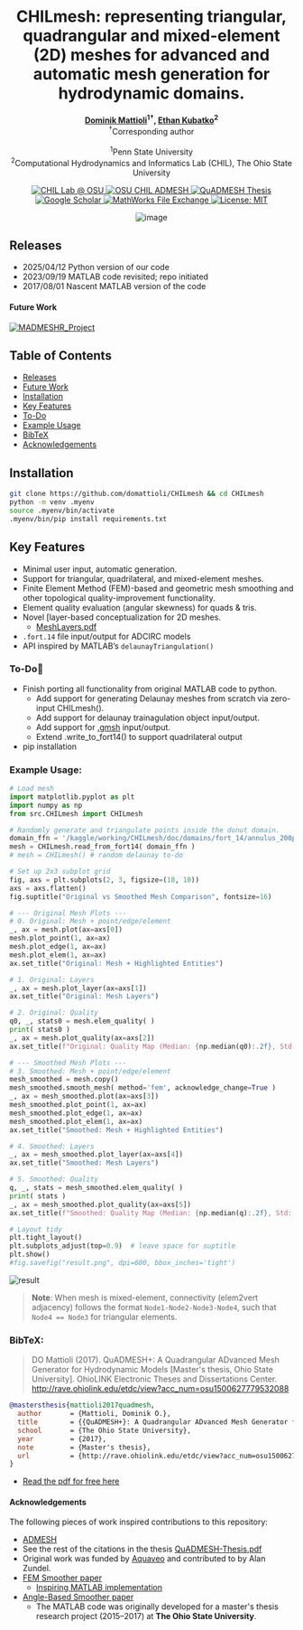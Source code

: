 <h1 align="center">
  CHILmesh: representing triangular, quadrangular and mixed-element (2D) meshes for advanced and automatic mesh generation for hydrodynamic domains.
</h1>

<p align="center">
  <strong><a href="https://scholar.google.com/citations?user=IBFSkOcAAAAJ&hl=en">Dominik Mattioli</a><sup>1†</sup>, <a href="https://scholar.google.com/citations?user=mYPzjIwAAAAJ&hl=en">Ethan Kubatko</a><sup>2</sup></strong><br>
  <sup>†</sup>Corresponding author<br><br>
  <sup>1</sup>Penn State University<br>
  <sup>2</sup>Computational Hydrodynamics and Informatics Lab (CHIL), The Ohio State University
</p>


<p align="center">
  <a href="https://ceg.osu.edu/computational-hydrodynamics-and-informatics-laboratory">
    <img src="https://img.shields.io/badge/CHIL%20Lab%20@%20OSU-a7b1b7?logo=academia&logoColor=ba0c2f&labelColor=ba0c2f" alt="CHIL Lab @ OSU">
  </a>
  <a href="https://ceg.osu.edu/computational-hydrodynamics-and-informatics-laboratory">
    <img src="https://img.shields.io/badge/OSU_CHIL-ADMESH-66bb33?logo=github&logoColor=ba0c2f&labelColor=ffffff" alt="OSU CHIL ADMESH">
  </a>
  <a href="https://github.com/user-attachments/files/19724263/QuADMESH-Thesis.pdf">
    <img src="https://img.shields.io/badge/Thesis-QuADMESH-ba0c2f?style=flat-square&logo=book&logoColor=white&labelColor=cfd4d8" alt="QuADMESH Thesis">
  </a>
  <a href="https://scholar.google.com/citations?view_op=view_citation&hl=en&user=IBFSkOcAAAAJ&citation_for_view=IBFSkOcAAAAJ:u5HHmVD_uO8C">
    <img src="https://img.shields.io/badge/Scholar-Profile-4285F4?logo=google-scholar&logoColor=white" alt="Google Scholar">
  </a>
  <a href="https://www.mathworks.com/matlabcentral/fileexchange/135632-chilmesh">
    <img src="https://www.mathworks.com/matlabcentral/images/matlab-file-exchange.svg" alt="MathWorks File Exchange">
  </a>
  <a href="https://github.com/domattioli/CHILmesh/blob/d63b7d221842cbb00bdb057b201519ac5e49febc/LICENSE">
    <img src="https://img.shields.io/badge/License-MIT-blue.svg?style=flat-square" alt="License: MIT">
  </a>
</p>
<p align="center">
  <img src="https://github.com/user-attachments/assets/0c344383-cde0-454f-810f-5407092a7be2" alt="image">
</p>


## Releases
- 2025/04/12 Python version of our code
- 2023/09/19 MATLAB code revisited; repo initiated
- 2017/08/01 Nascent MATLAB version of the code
#### Future Work
[![MADMESHR_Project](https://img.shields.io/badge/GitHub-MeADMESHR-121013?logo=github&logoColor=white&labelColor=gray)](https://github.com/domattioli/MADMESHR)


## Table of Contents
- [Releases](#releases)
- [Future Work](#future-work)
- [Installation](#installation)
- [Key Features](#key-features)
- [To-Do](#to-do)
- [Example Usage](#example-usage)
- [BibTeX](#bibtex)
- [Acknowledgements](#acknowledgements)


## Installation
```bash
git clone https://github.com/domattioli/CHILmesh && cd CHILmesh
python -m venv .myenv
source .myenv/bin/activate
.myenv/bin/pip install requirements.txt
```


## Key Features
- Minimal user input, automatic generation.
- Support for triangular, quadrilateral, and mixed-element meshes.
- Finite Element Method (FEM)-based and geometric mesh smoothing and other topological quality-improvement functionality.
- Element quality evaluation (angular skewness) for quads & tris.
- Novel [layer-based conceptualization for 2D meshes.
  - [MeshLayers.pdf](https://github.com/user-attachments/files/19724245/MeshLayers.pdf)
- `.fort.14` file input/output for ADCIRC models
- API inspired by MATLAB’s `delaunayTriangulation()`

### To-Do📌
- Finish porting all functionality from original MATLAB code to python.
  - Add support for generating Delaunay meshes from scratch via zero-input CHILmesh().
  - Add support for delaunay trainagulation object input/output.
  - Add support for [.gmsh](https://gmsh.info/doc/texinfo/gmsh.html) input/output.
  - Extend .write_to_fort14() to support quadrilateral output
- pip installation

### Example Usage:
```python
# Load mesh
import matplotlib.pyplot as plt
import numpy as np
from src.CHILmesh import CHILmesh

# Randomly generate and triangulate points inside the donut domain.
domain_ffn = '/kaggle/working/CHILmesh/doc/domains/fort_14/annulus_200pts.fort.14'
mesh = CHILmesh.read_from_fort14( domain_ffn )
# mesh = CHILmesh() # random delaunay to-do

# Set up 2x3 subplot grid
fig, axs = plt.subplots(2, 3, figsize=(18, 10))
axs = axs.flatten()
fig.suptitle("Original vs Smoothed Mesh Comparison", fontsize=16)

# --- Original Mesh Plots ---
# 0. Original: Mesh + point/edge/element
_, ax = mesh.plot(ax=axs[0])
mesh.plot_point(1, ax=ax)
mesh.plot_edge(1, ax=ax)
mesh.plot_elem(1, ax=ax)
ax.set_title("Original: Mesh + Highlighted Entities")

# 1. Original: Layers
_, ax = mesh.plot_layer(ax=axs[1])
ax.set_title("Original: Mesh Layers")

# 2. Original: Quality
q0, _, stats0 = mesh.elem_quality( )
print( stats0 )
_, ax = mesh.plot_quality(ax=axs[2])
ax.set_title(f"Original: Quality Map (Median: {np.median(q0):.2f}, Std: {np.std(q0):.2f})")

# --- Smoothed Mesh Plots ---
# 3. Smoothed: Mesh + point/edge/element
mesh_smoothed = mesh.copy()
mesh_smoothed.smooth_mesh( method='fem', acknowledge_change=True )
_, ax = mesh_smoothed.plot(ax=axs[3])
mesh_smoothed.plot_point(1, ax=ax)
mesh_smoothed.plot_edge(1, ax=ax)
mesh_smoothed.plot_elem(1, ax=ax)
ax.set_title("Smoothed: Mesh + Highlighted Entities")

# 4. Smoothed: Layers
_, ax = mesh_smoothed.plot_layer(ax=axs[4])
ax.set_title("Smoothed: Mesh Layers")

# 5. Smoothed: Quality
q, _, stats = mesh_smoothed.elem_quality( )
print( stats )
_, ax = mesh_smoothed.plot_quality(ax=axs[5])
ax.set_title(f"Smoothed: Quality Map (Median: {np.median(q):.2f}, Std: {np.std(q):.2f})")

# Layout tidy
plt.tight_layout()
plt.subplots_adjust(top=0.9)  # leave space for suptitle
plt.show()
#fig.savefig("result.png", dpi=600, bbox_inches='tight')
```
![result](https://github.com/user-attachments/assets/b0bb73a9-579b-4ba2-9621-0bb431ec9aa9)


> **Note**: When mesh is mixed-element, connectivity (elem2vert adjacency) follows the format `Node1-Node2-Node3-Node4`, such that `Node4 == Node3` for triangular elements.


### BibTeX:
> DO Mattioli (2017). QuADMESH+: A Quadrangular ADvanced Mesh Generator for Hydrodynamic Models [Master's thesis, Ohio State University]. OhioLINK Electronic Theses and Dissertations Center. http://rave.ohiolink.edu/etdc/view?acc_num=osu1500627779532088
```bibtex
@mastersthesis{mattioli2017quadmesh,
  author       = {Mattioli, Dominik O.},
  title        = {{QuADMESH+}: A Quadrangular ADvanced Mesh Generator for Hydrodynamic Models},
  school       = {The Ohio State University},
  year         = {2017},
  note         = {Master's thesis},
  url          = {http://rave.ohiolink.edu/etdc/view?acc_num=osu1500627779532088}
}
```
- [Read the pdf for free here](https://github.com/user-attachments/files/19727573/QuADMESH__Thesis_Doc.pdf)



#### Acknowledgements
The following pieces of work inspired contributions to this repository:
- [ADMESH](https://doi.org/10.1007/s10236-012-0574-0)
- See the rest of the citations in the thesis [QuADMESH-Thesis.pdf](https://github.com/user-attachments/files/19724263/QuADMESH-Thesis.pdf)
- Original work was funded by [Aquaveo](https://aquaveo.com/) and contributed to by Alan Zundel.
- [FEM Smoother paper](https://api.semanticscholar.org/CorpusID:34335417)
  - [Inspiring MATLAB implementation](https://github.com/CHLNDDEV/OceanMesh2D/blob/Projection/utilities/direct_smoother_lur.m)
- [Angle-Based Smoother paper](https://www.andrew.cmu.edu/user/shimada/papers/00-imr-zhou.pdf)
  - The MATLAB code was originally developed for a master's thesis research project (2015–2017) at **The Ohio State University**.
